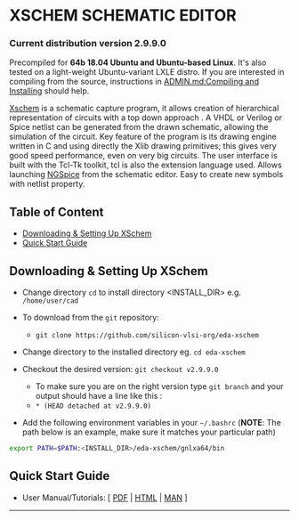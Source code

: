 # XSCHEM SCHEMATIC EDITOR 
### Current distribution version 2.9.9.0
Precompiled for **64b 18.04 Ubuntu and Ubuntu-based Linux**. It's also tested on a light-weight Ubuntu-variant LXLE distro. If you are interested in compiling from the source, instructions in [ADMIN.md:Compiling and Installing](ADMIN.md) should help.

[Xschem] is a schematic capture program, it allows creation of hierarchical representation of circuits with a top down approach . A VHDL or Verilog or Spice netlist can be generated from the drawn schematic, allowing the simulation of the circuit. Key feature of the program is its drawing engine written in C and using directly the Xlib drawing primitives; this gives very good speed performance, even on very big circuits. The user interface is built with the Tcl-Tk toolkit, tcl is also the extension language used. Allows launching [NGSpice] from the schematic editor. Easy to create new symbols with netlist property. 

## Table of Content
- [Downloading & Setting Up XSchem](#downloading-&-setting-up-xschem)
- [Quick Start Guide](#quick-start-guide)


## Downloading & Setting Up XSchem

- Change directory ```cd``` to install directory <INSTALL_DIR> e.g. ```/home/user/cad```
- To download from the ```git``` repository:
  - ```git clone https://github.com/silicon-vlsi-org/eda-xschem```
- Change directory to the installed directory eg. ```cd eda-xschem```
- Checkout the desired version: ```git checkout v2.9.9.0```
  - To make sure you are on the right version type ```git branch``` and your output should have a line like this :
  - ```* (HEAD detached at v2.9.9.0)```

- Add the following environment variables in your `~/.bashrc` (**NOTE**: The path below is an example, make sure it matches your particular path) 

```bash
export PATH=$PATH:<INSTALL_DIR>/eda-xschem/gnlxa64/bin
```


## Quick Start Guide
- User Manual/Tutorials: [ [PDF](doc/XSCHEM_2.9.2_Manual_Tutorials.pdf) | [HTML](glnxa64/share/doc/xschem/index.html) | [MAN](glnxa64/share/man/man1/xschem.1) ]


* * *

[OpenRAM]:              https://openram.soe.ucsc.edu/
[OpenRAMgit]:           https://github.com/VLSIDA/OpenRAM 
[OpenRAMpaper]:         https://ieeexplore.ieee.org/document/7827670/
[SCMOS]:                https://www.mosis.com/files/scmos/scmos.pdf
[NGSpice]:              http://ngspice.sourceforge.net
[NGSpiceMan]:           http://ngspice.sourceforge.net/docs/ngspice-html-manual/manual.xhtml
[Magic]:                http://opencircuitdesign.com/magic/
[Netgen]:               http://opencircuitdesign.com/netgen/
[Xschem]:		http://repo.hu/projects/xschem/index.html
